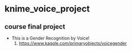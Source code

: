 # knime_voice_project
## course final project
* This is a Gender Recognition by Voice!
  1. https://www.kaggle.com/primaryobjects/voicegender
